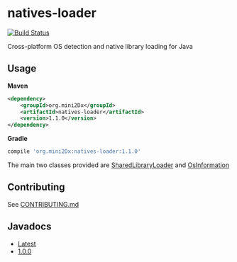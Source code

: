 natives-loader
================================

[![Build Status](https://travis-ci.org/mini2Dx/natives-loader.svg?branch=master)](https://travis-ci.org/mini2Dx/natives-loader)

Cross-platform OS detection and native library loading for Java

Usage
-------------------------

__Maven__

```xml
<dependency>
    <groupId>org.mini2Dx</groupId>
    <artifactId>natives-loader</artifactId>
    <version>1.1.0</version>
</dependency>
```

__Gradle__

```gradle
compile 'org.mini2Dx:natives-loader:1.1.0'
```

The main two classes provided are [SharedLibraryLoader](https://mini2dx.github.io/natives-loader/1.0.0/org/mini2Dx/natives/SharedLibraryLoader.html) and [OsInformation](https://mini2dx.github.io/natives-loader/1.0.0/org/mini2Dx/natives/OsInformation.html)

Contributing
---------------------------

See [CONTRIBUTING.md](https://github.com/mini2Dx/natives-loader/blob/master/CONTRIBUTING.md)

Javadocs
---------------------------

 * [Latest](https://mini2dx.github.io/natives-loader/1.0.0/)
 * [1.0.0](https://mini2dx.github.io/natives-loader/1.0.0/)
